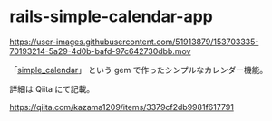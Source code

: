 # rails-simple-calendar-app

https://user-images.githubusercontent.com/51913879/153703335-70193214-5a29-4d0b-bafd-97c642730dbb.mov

「[simple_calendar](https://github.com/excid3/simple_calendar)」 という gem で作ったシンプルなカレンダー機能。

詳細は Qiita にて記載。

https://qiita.com/kazama1209/items/3379cf2db9981f617791
